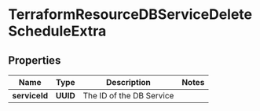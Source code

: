 

# TerraformResourceDBServiceDeleteScheduleExtra


## Properties

Name | Type | Description | Notes
------------ | ------------- | ------------- | -------------
**serviceId** | **UUID** | The ID of the DB Service | 



